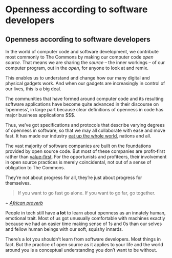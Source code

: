 Openness according to software developers
=========================================

Openness according to software developers
-----------------------------------------

In the world of computer code and software development, we contribute most commonly to The Commons by making our computer code _open source_. That means we are sharing the _source_ – the inner workings – of our computer program, out in the _open_, for anyone to look at and remix.

This enables us to understand and change how our many digital and physical gadgets work. And when our gadgets are increasingly in control of our lives, this is a big deal.

The communities that have formed around computer code and its resulting software applications have become quite advanced in their discourse on ‘openness’, in large part because clear definitions of openness in code has major business applications $$$.

Thus, we’ve got specifications and protocols that describe varying degrees of openness in software, so that we may all collaborate with ease and move fast. It has made our industry [eat up the whole world](https://a16z.com/2011/08/20/why-software-is-eating-the-world/), nations and all.

The vast majority of software companies are built on the foundations provided by open source code. But most of these companies are profit-first rather than [value-first](https://bcorporation.net/). For the opportunists and profiteers, their involvement in open source practices is merely coincidental, not out of a sense of obligation to The Commons.

They’re not about progress for all, they’re just about progress for themselves.

> If you want to go fast go alone. If you want to go far, go together.

_~_ [_African proverb_](https://www.npr.org/sections/goatsandsoda/2016/07/30/487925796/it-takes-a-village-to-determine-the-origins-of-an-african-proverb?t=1611658165696)

People in tech still have **a lot** to learn about openness as an innately human, emotional trait. Most of us got unusually comfortable with machines exactly because we had an easier time making sense of 1s and 0s than our selves and fellow human beings with our soft, squishy innards.

There’s a lot you shouldn’t learn from software developers. Most things in fact. But the practice of open source as it applies to your life and the world around you is a conceptual understanding you don’t want to be without.